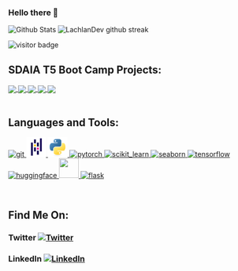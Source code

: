 <h3 align = "left"> Hello there 👋 </h3>


![Github Stats](https://github-readme-stats-sigma-five.vercel.app/api?username=MeshalAlamr&show_icons=true&count_private=true&include_all_commits=false&theme=tokyonight)
![LachlanDev github streak](https://github-readme-streak-stats.herokuapp.com/?user=MeshalAlamr&include_all_commits=true&count_private=true&theme=tokyonight)
<br>

![visitor badge](https://visitor-badge.glitch.me/badge?page_id=MeshalAlamr.visitor-badge)

<h2 align = "left"> SDAIA T5 Boot Camp Projects: </h2>

<a href="https://github.com/MeshalAlamr/nyc-recycling-bins-analysis" target="_blank">
  <img align="center" src="https://github-readme-stats-sigma-five.vercel.app/api/pin/?username=MeshalAlamr&repo=nyc-recycling-bins-analysis&theme=tokyonight" />
</a>

<a href="https://github.com/MeshalAlamr/flight-price-prediction" target="_blank">
 <img align="center" src="https://github-readme-stats-sigma-five.vercel.app/api/pin/?username=MeshalAlamr&repo=flight-price-prediction&theme=tokyonight" />
</a>

<a href="https://github.com/MeshalAlamr/rain-prediction" target="_blank">
  <img align="center" src="https://github-readme-stats-sigma-five.vercel.app/api/pin/?username=MeshalAlamr&repo=rain-prediction&theme=tokyonight" />
</a>

<a href="https://github.com/MeshalAlamr/emotion-detection-nlp" target="_blank">
  <img align="center" src="https://github-readme-stats-sigma-five.vercel.app/api/pin/?username=MeshalAlamr&repo=emotion-detection-nlp&theme=tokyonight" />
</a>

<a href="https://github.com/MeshalAlamr/speech-emotion-recognition" target="_blank">
  <img align="center" src="https://github-readme-stats-sigma-five.vercel.app/api/pin/?username=MeshalAlamr&repo=speech-emotion-recognition&theme=tokyonight" />
</a>

<div align="center">

<br>

<h2 align="left"> Languages and Tools:</h2>
<p align="left"> 
  <a href="https://git-scm.com/" target="_blank" rel="noreferrer"> <img src="https://www.vectorlogo.zone/logos/git-scm/git-scm-icon.svg" alt="git" width="40" height="40"/> </a>
  <a href="https://pandas.pydata.org/" target="_blank" rel="noreferrer"> <img src="https://raw.githubusercontent.com/devicons/devicon/2ae2a900d2f041da66e950e4d48052658d850630/icons/pandas/pandas-original.svg" alt="pandas" width="40" height="40"/> </a> 
  <a href="https://www.python.org" target="_blank" rel="noreferrer"> <img src="https://raw.githubusercontent.com/devicons/devicon/master/icons/python/python-original.svg" alt="python" width="40" height="40"/> </a> 
  <a href="https://pytorch.org/" target="_blank" rel="noreferrer"> <img src="https://www.vectorlogo.zone/logos/pytorch/pytorch-icon.svg" alt="pytorch" width="40" height="40"/> </a> 
  <a href="https://scikit-learn.org/" target="_blank" rel="noreferrer"> <img src="https://upload.wikimedia.org/wikipedia/commons/0/05/Scikit_learn_logo_small.svg" alt="scikit_learn" width="40" height="40"/> </a> 
  <a href="https://seaborn.pydata.org/" target="_blank" rel="noreferrer"> <img src="https://seaborn.pydata.org/_images/logo-mark-lightbg.svg" alt="seaborn" width="40" height="40"/> </a> 
  <a href="https://www.tensorflow.org" target="_blank" rel="noreferrer"> <img src="https://www.vectorlogo.zone/logos/tensorflow/tensorflow-icon.svg" alt="tensorflow" width="40" height="40"/> </a>
  <a href="https://huggingface.co/" target="_blank" rel="noreferrer"> <img src="https://huggingface.co/front/assets/huggingface_logo-noborder.svg" alt="huggingface" width="40" height="40"/> </a> 
  <a href="https://tailwindcss.com/" target="_blank" rel="noreferrer"> <img src="https://upload.wikimedia.org/wikipedia/commons/thumb/d/d5/Tailwind_CSS_Logo.svg/2048px-Tailwind_CSS_Logo.svg.png" width="40" height="40"/> </a> 
  <a href="https://flask.palletsprojects.com/en/2.2.x/" target="_blank" rel="noreferrer"> <img src="https://flask.palletsprojects.com/en/2.2.x/_images/flask-logo.png" alt="flask" width="40" height="40"/> </a> 
  </p>
<br>
<h2 align = "left"> Find Me On: </h2>
  
### <p align = "left"> Twitter [![Twitter][1.2]][1] </p>
  
### <p align = "left"> LinkedIn [![LinkedIn][2.2]][2] </p>

[1.2]: http://i.imgur.com/wWzX9uB.png (twitter icon without padding)
[2.2]: https://raw.githubusercontent.com/MartinHeinz/MartinHeinz/master/linkedin-3-16.png (LinkedIn icon without padding)

[1]: https://twitter.com/Meshal_Alamr
[2]: https://www.linkedin.com/in/MeshalAlamr
